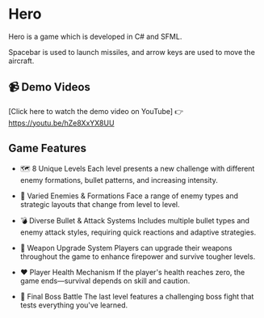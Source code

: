 # Hero
Hero is a game which is developed in C# and SFML.

Spacebar is used to launch missiles, and arrow keys are used to move the aircraft.

## 📹 Demo Videos

 [Click here to watch the demo video on YouTube]
👉https://youtu.be/hZe8XxYX8UU

## Game Features

- 🗺️ 8 Unique Levels
Each level presents a new challenge with different enemy formations, bullet patterns, and increasing intensity.

- 👾 Varied Enemies & Formations
Face a range of enemy types and strategic layouts that change from level to level.

- 💣 Diverse Bullet & Attack Systems
Includes multiple bullet types and enemy attack styles, requiring quick reactions and adaptive strategies.

- 🔧 Weapon Upgrade System
Players can upgrade their weapons throughout the game to enhance firepower and survive tougher levels.

- ❤️ Player Health Mechanism
If the player's health reaches zero, the game ends—survival depends on skill and caution.

- 👑 Final Boss Battle
The last level features a challenging boss fight that tests everything you've learned.


